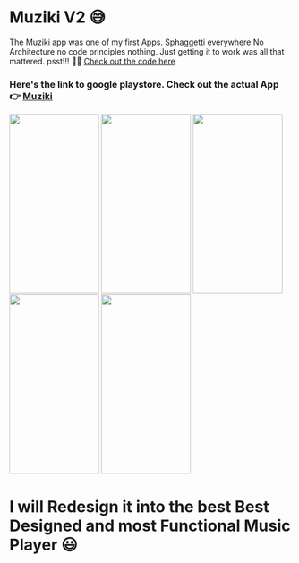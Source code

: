 # Muziki V2 :sweat_smile:
The Muziki app was one of my first Apps. Sphaggetti everywhere 
No Architecture no code principles nothing. Just getting it to work was
all that mattered. psst!!! :raising_hand_man: [Check out the code here](https://github.com/SharifMrCreed/Music-Player)


### Here's the link to google playstore. Check out the actual App :point_right: [Muziki](https://play.google.com/store/apps/details?id=com.alle.san.musicplayer&pli=1)
<img src="https://play-lh.googleusercontent.com/n7PPe-i9f-S494XqhoTMPaZtLrcU7xwokzps6R8Mur0XG58GZmnDtfshNvtmwtspc8E=w2560-h1440-rw" width="160" height="320">   <img src="https://play-lh.googleusercontent.com/C_dO6-CJlPg7d9POcyi92a7vsxIfIUcYS2VbzWSMingnp8r_iZffZRRG0r-mLvT1qmI=w2560-h1440-rw" width="160" height="320">   <img src="https://play-lh.googleusercontent.com/JSE33tUj1g72Nb6ILbilOqL9ThYW7U-F8_4yvrOkpLl3ZvlfuWnGZSlDpXuAyZJTVR4=w2560-h1440-rw" width="160" height="320">   <img src="https://play-lh.googleusercontent.com/ZdEzFvq9qpdUkF2ty88ulUQPcG1Y4lGlIhsOvPP81f9S_2sK4_b8bkh5Xd-g8idTpPJa=w2560-h1440-rw" width="160" height="320"> <img src="https://play-lh.googleusercontent.com/NV3z7e_FgkgdxGIhPrlDngI1kkDk6qlWK_mQPV9iLjlRQ8Ayb7DoVCUeu-3fa4EzzNM=w2560-h1440-rw" width="160" height="320">

# I will Redesign it into the best Best Designed and most Functional Music Player :smiley:

